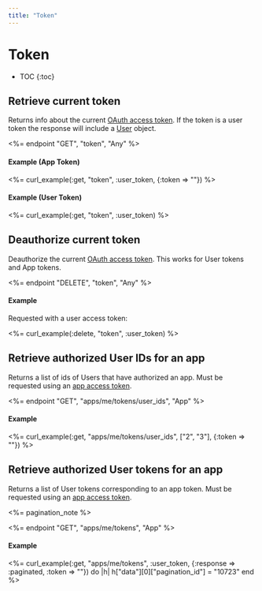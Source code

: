 ```yaml
---
title: "Token"
---
```


# Token

* TOC
{:toc}

## Retrieve current token

Returns info about the current [OAuth access token](/reference/authentication/#access-tokens). If the token is a user token the response will include a [User](/reference/resources/user/) object.

<%= endpoint "GET", "token", "Any" %>

#### Example (App Token)

<%= curl_example(:get, "token", :user_token, {:token => "<YOUR APP TOKEN>"}) %>

#### Example (User Token)

<%= curl_example(:get, "token", :user_token) %>


## Deauthorize current token

Deauthorize the current [OAuth access token](/reference/authentication/#access-tokens). This works for User tokens and App tokens.

<%= endpoint "DELETE", "token", "Any" %>

#### Example

Requested with a user access token:

<%= curl_example(:delete, "token", :user_token) %>

## Retrieve authorized User IDs for an app

Returns a list of ids of Users that have authorized an app. Must be requested using an [app access token](/reference/authentication/#access-tokens). 

<%= endpoint "GET", "apps/me/tokens/user_ids", "App" %>

#### Example

<%= curl_example(:get, "apps/me/tokens/user_ids", ["2", "3"], {:token => "<YOUR APP TOKEN>"}) %>

## Retrieve authorized User tokens for an app

Returns a list of User tokens corresponding to an app token. Must be requested using an [app access token](/reference/authentication/#access-tokens). 

<%= pagination_note %>

<%= endpoint "GET", "apps/me/tokens", "App" %>

#### Example

<%= curl_example(:get, "apps/me/tokens", :user_token, {:response => :paginated, :token => "<YOUR APP TOKEN>"}) do |h|
    h["data"][0]["pagination_id"] = "10723"
end %>
